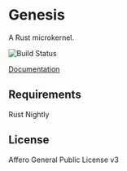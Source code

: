 # Genesis

A Rust microkernel.

![Build Status](https://travis-ci.org/dschatzberg/genesis.svg?branch=master)

[Documentation](https://dschatzberg.github.io/genesis/)

## Requirements
Rust Nightly

## License

Affero General Public License v3
